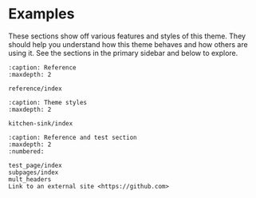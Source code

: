 # Examples

These sections show off various features and styles of this theme. They should help you understand how this theme behaves and how others are using it. See the sections in the primary sidebar and below to explore.

```{toctree}
:caption: Reference
:maxdepth: 2

reference/index
```

```{toctree}
:caption: Theme styles
:maxdepth: 2

kitchen-sink/index
```

```{toctree}
:caption: Reference and test section
:maxdepth: 2
:numbered:

test_page/index
subpages/index
mult_headers
Link to an external site <https://github.com>
```
